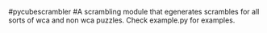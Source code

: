 #pycubescrambler
#A scrambling module that egenerates scrambles for all sorts of wca and non wca puzzles. Check example.py for examples.
